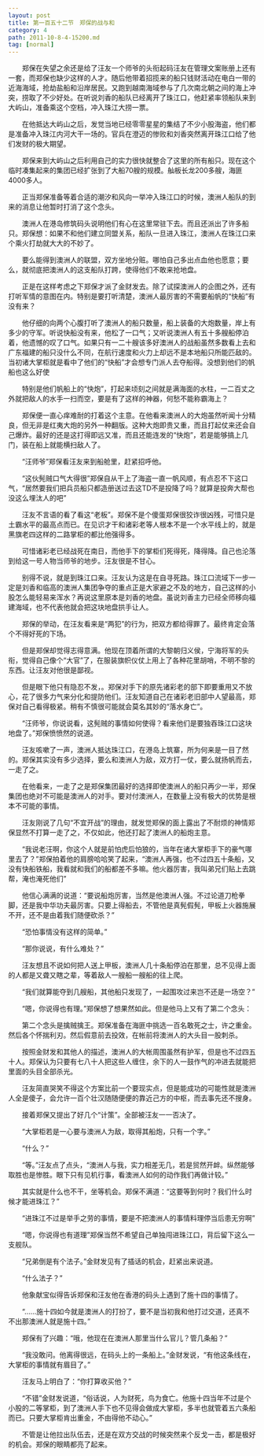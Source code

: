 ```yaml
---
layout: post
title: 第一百五十二节　郑保的战与和
category: 4
path: 2011-10-8-4-15200.md
tag: [normal]
---
```


　　郑保在失望之余还是给了汪友一个师爷的头衔起码汪友在管理文案账册上还有一套，而郑保也缺少这样的人才。随后他带着招揽来的船只钱财活动在电白一带的近海海域，抢劫盐船和沿岸居民。又跑到越南海域参与了几次南北朝之间的海上冲突，捞取了不少好处。在听说刘香的船队已经离开了珠江口，他赶紧率领船队来到大屿山，准备乘这个空档，冲入珠江大捞一票。

　　在他抵达大屿山之后，发觉当地已经零零星星的集结了不少小股海盗，他们都是准备冲入珠江内河大干一场的。官兵在澄迈的惨败和刘香突然离开珠江口给了他们发财的极大期望。

　　郑保来到大屿山之后利用自己的实力很快就整合了这里的所有船只。现在这个临时凑集起来的集团已经扩张到了大船70艘的规模。舢板长龙200多艘，海匪4000多人。

　　正当郑保准备等着合适的潮汐和风向一举冲入珠江口的时候，澳洲人船队的到来的消息让他暂时打消了这个念头。

　　澳洲人在港岛修筑码头说明他们有心在这里常驻下去。而且还派出了许多船只。郑保想：如果不和他们建立同盟关系，船队一旦进入珠江，澳洲人在珠江口来个乘火打劫就大大的不妙了。

　　要么能得到澳洲人的联盟，双方坐地分赃。哪怕自己多出点血他也愿意；要么，就彻底把澳洲人的这支船队打跨，使得他们不敢来抢地盘。

　　正是在这样考虑之下郑保才派了金财发去。除了试探澳洲人的企图之外，还有打听军情的意图在内。特别是要打听清楚，澳洲人最厉害的不需要船帆的“快船”有没有来？

　　他仔细的向两个心腹打听了澳洲人的船只数量，船上装备的大炮数量，岸上有多少的守军。听说快船没有来，他松了一口气；又听说澳洲人有五十多艘船停泊着，他遗憾的叹了口气。如果只有一二十艘该多好澳洲人的战船虽然多数看上去和广东福建的船只没什么不同，在航行速度和火力上却远不是本地船只所能匹敌的。当初诸大掌柜就是看中了他们的“快船”才会想专门派人去夺船得。没想到他们的帆船也这么好使

　　特别是他们帆船上的“快炮”，打起来顷刻之间就是满海面的水柱，一二百丈之外就把敌人的水手一扫而空，要是有了这样的神器，何愁不能称霸海上？

　　郑保便一直心痒难耐的打着这个主意。在他看来澳洲人的大炮虽然听闻十分精良，但无非是红夷大炮的另外一种翻版。这种大炮即贵又重，而且打起仗来还会自己爆炸。最好的还是这打得即远又准，而且还能连发的“快炮”，若是能够搞上几门，装在船上就能横扫敌人了。

　　“汪师爷”郑保看汪友来到船舱里，赶紧招呼他。

　　“这伙髡贼口气大得很”郑保自从干上了海盗一直一帆风顺，有点忍不下这口气，“居然要我们把兵员船只都造册送过去这TD不是投降了吗？就算是投奔大帮也没这么埋汰人的吧”

　　汪友不言语的看了看这“老板”。郑保不是个傻蛋郑保很狡诈很凶残，可惜只是土霸水平的最高点而已。在见识才干和诸彩老等人根本不是一个水平线上的，就是黑旗老四这样的二路掌柜的都比他强得多。

　　可惜诸彩老已经战死在南日，而他手下的掌柜们死得死，降得降。自己也沦落到给这一号人物当师爷的地步。汪友很是不甘心。

　　别得不说，就是到珠江口来。汪友认为这是在自寻死路。珠江口流域下一步一定是刘香和临高的澳洲人集团争夺的重点正是大家避之不及的地方，自己这样的小股怎么能轻易来浑水？再说这里原本是刘香的地盘。虽说刘香主力已经全师移向福建海域，也不代表他就会把这块地盘拱手让人。

　　郑保的举动，在汪友看来是“两犯”的行为，把双方都给得罪了。最终肯定会落个不得好死的下场。

　　但是郑保却觉得志得意满。他现在顶着所谓的大黎朝归义侯，宁海将军的头衔，觉得自己像个“大官”了，在服装旗帜仪仗上用上了各种花里胡哨，不明不黎的东西。让汪友对他很是鄙视。

　　但是眼下他只有隐忍不发，。郑保对手下的原先诸彩老的部下即要重用又不放心，花了很多力气来分化和提防他们。汪友知道自己在诸彩老旧部中人望最高，郑保对自己看得极紧。稍有不慎很可能就会莫名其妙的“落水身亡”。

　　“汪师爷，你说说看，这髡贼的事情如何使得？看来他们是要独吞珠江口这块地盘了。”郑保愤愤然的说道。

　　汪友咳嗽了一声，澳洲人抵达珠江口，在港岛上筑寨，所为何来是一目了然的。郑保其实没有多少选择，要么和澳洲人为敌，双方打一仗，要么就扬帆而去，一走了之。

　　在他看来，一走了之是郑保集团最好的选择即使澳洲人的船只再少一半，郑保集团也绝对不可能是澳洲人的对手。要对付澳洲人，在数量上没有极大的优势是根本不可能的事情。

　　汪友刚说了几句“不宜开战”的理由，就发觉郑保的面上露出了不耐烦的神情郑保显然不打算一走了之，不仅如此，他还打起了澳洲人的船炮主意。

　　“我说老汪啊，你这个人就是前怕虎后怕狼的，当年在诸大掌柜手下的豪气哪里去了？”郑保拍着他的肩膀哈哈笑了起来，“澳洲人再强，也不过四五十条船，又没有快船铁船，我看就和我们的船都差不多嘛。他火器厉害，我叫弟兄们贴上去跳帮，淹也淹死他们”

　　他信心满满的说道：“要说船炮厉害，当然是他澳洲人强。不过论道刀枪拳脚，还是我中华功夫最厉害。只要上得船去，不管他是真髡假髡，甲板上火器施展不开，还不是由着我们随便砍杀？”

　　“恐怕事情没有这样的简单。”

　　“那你说说，有什么难处？”

　　汪友想且不说如何把人送上甲板，澳洲人几十条船停泊在那里，总不见得上面的人都是又聋又瞎之辈，等着敌人一艘船一艘船的往上爬。

　　“我们就算能夺到几艘船，其他船只发现了，一起围攻过来岂不还是一场空？”

　　“嗯，你说得也有理。”郑保想了想果然如此。但是他马上又有了第二个念头：

　　第二个念头是擒贼擒王。郑保准备在海匪中挑选一百名敢死之士，许之重金。然后各个怀揣利刃。然后假意前去投效，在帐前将澳洲人的大头目一股刺杀。

　　按照金财发和其他人的描述，澳洲人的大帐周围虽然有护军，但是也不过四五十人。郑保认为只要有七八十人把这些人缠住，余下的人一鼓作气的冲进去就能把里面的头目全部杀光。

　　汪友简直哭笑不得这个方案比前一个要现实点，但是能成功的可能性就是澳洲人全是傻子，会允许一百个壮汉随随便便的靠近己方的中枢，而去事先还不搜身。

　　接着郑保又提出了好几个“计策”。全部被汪友一一否决了。

　　“大掌柜若是一心要与澳洲人为敌，取得其船炮，只有一个字。”

　　“什么？”

　　“等。”汪友点了点头，“澳洲人与我，实力相差无几，若是贸然开衅。纵然能够取胜也是惨胜。眼下只有见机行事，看澳洲人如何的动作我们再做计较。”

　　其实就是什么也不干，坐等机会。郑保不满道：“这要等到何时？我们什么时候才能进珠江？”

　　“进珠江不过是举手之劳的事情，要是不把澳洲人的事情料理停当后患无穷啊”

　　“嗯，你说得也有道理”郑保当然不希望自己单独闯进珠江口，背后留下这么一支舰队。

　　“兄弟倒是有个法子。”金财发见有了插话的机会，赶紧出来说道。

　　“什么法子？”

　　他象献宝似得告诉郑保和汪友他在香港的码头上遇到了施十四的事情了。

　　“……施十四如今就是澳洲人的打扮了，要不是当初我和他打过交道，还真不不出那澳洲人就是施十四。”

　　郑保有了兴趣：“哦，他现在在澳洲人那里当什么官儿？管几条船？”

　　“我没敢问。他离得很远，在码头上的一条船上。”金财发说，“有他这条线在，大掌柜的事情就有眉目了。”

　　汪友马上明白了：“你打算收买他？”

　　“不错”金财发说道，“俗话说，人为财死，鸟为食亡。他施十四当年不过是个小股的二等掌柜，到了澳洲人手下也不见得会做成大掌柜，多半也就管着五六条船而已。只要大掌柜肯出重金，不由得他不动心。”

　　不管是让他拉出队伍去，还是在双方交战的时候突然来个反戈一击，都是极好的机会。郑保的眼睛都亮了起来。
